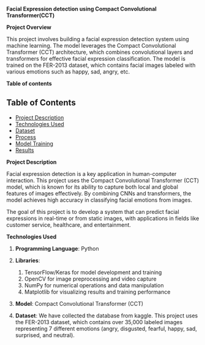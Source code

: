 **Facial Expression detection using Compact Convolutional Transformer(CCT)**

**Project Overview**

This project involves building a facial expression detection system using machine learning. The model leverages the Compact Convolutional Transformer (CCT) architecture, which combines convolutional layers and transformers for effective facial expression classification. The model is trained on the FER-2013 dataset, which contains facial images labeled with various emotions such as happy, sad, angry, etc.

**Table of contents**

## **Table of Contents**

- [Project Description](#project-description)
- [Technologies Used](#technologies-used)
- [Dataset](#dataset)
- [Process](#process)
- [Model Training](#model-training)
- [Results](#results)

**Project Description**

Facial expression detection is a key application in human-computer interaction. This project uses the Compact Convolutional Transformer (CCT) model, which is known for its ability to capture both local and global features of images effectively. By combining CNNs and transformers, the model achieves high accuracy in classifying facial emotions from images.

The goal of this project is to develop a system that can predict facial expressions in real-time or from static images, with applications in fields like customer service, healthcare, and entertainment.

**Technologies Used**

1. **Programming Language**: Python
2. **Libraries**: 
   1. TensorFlow/Keras for model development and training
   2. OpenCV for image preprocessing and video capture
   3. NumPy for numerical operations and data manipulation
   4. Matplotlib for visualizing results and training performance

3. **Model**: Compact Convolutional Transformer (CCT)
4. **Dataset**: We have collected the database from kaggle. This project uses the FER-2013 dataset, which contains over 35,000 labeled images representing 7 different emotions (angry, disgusted, fearful, happy, sad, surprised, and neutral).


